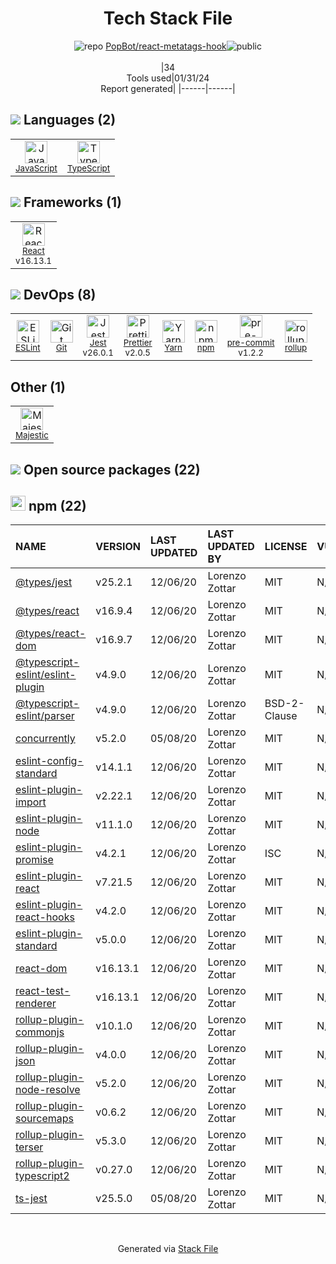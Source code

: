 <!--
&lt;--- Readme.md Snippet without images Start ---&gt;
## Tech Stack
PopBot/react-metatags-hook is built on the following main stack:

- [Jest](http://facebook.github.io/jest/) – Javascript Testing Framework
- [React](https://reactjs.org/) – Javascript UI Libraries
- [JavaScript](https://developer.mozilla.org/en-US/docs/Web/JavaScript) – Languages
- [pre-commit](http://jish.github.io/pre-commit/) – Git Tools
- [TypeScript](http://www.typescriptlang.org) – Languages
- [ESLint](http://eslint.org/) – Code Review
- [rollup](http://rollupjs.org/) – JS Build Tools / JS Task Runners
- [Yarn](https://yarnpkg.com/) – Front End Package Manager
- [Prettier](https://prettier.io/) – Code Review

Full tech stack [here](/techstack.md)

&lt;--- Readme.md Snippet without images End ---&gt;

&lt;--- Readme.md Snippet with images Start ---&gt;
## Tech Stack
PopBot/react-metatags-hook is built on the following main stack:

- <img width='25' height='25' src='https://img.stackshare.io/service/830/jest.png' alt='Jest'/> [Jest](http://facebook.github.io/jest/) – Javascript Testing Framework
- <img width='25' height='25' src='https://img.stackshare.io/service/1020/OYIaJ1KK.png' alt='React'/> [React](https://reactjs.org/) – Javascript UI Libraries
- <img width='25' height='25' src='https://img.stackshare.io/service/1209/javascript.jpeg' alt='JavaScript'/> [JavaScript](https://developer.mozilla.org/en-US/docs/Web/JavaScript) – Languages
- <img width='25' height='25' src='https://img.stackshare.io/no-img-open-source.png' alt='pre-commit'/> [pre-commit](http://jish.github.io/pre-commit/) – Git Tools
- <img width='25' height='25' src='https://img.stackshare.io/service/1612/bynNY5dJ.jpg' alt='TypeScript'/> [TypeScript](http://www.typescriptlang.org) – Languages
- <img width='25' height='25' src='https://img.stackshare.io/service/3337/Q4L7Jncy.jpg' alt='ESLint'/> [ESLint](http://eslint.org/) – Code Review
- <img width='25' height='25' src='https://img.stackshare.io/service/4423/zE8RTn9E_400x400.jpg' alt='rollup'/> [rollup](http://rollupjs.org/) – JS Build Tools / JS Task Runners
- <img width='25' height='25' src='https://img.stackshare.io/service/5848/44mC-kJ3.jpg' alt='Yarn'/> [Yarn](https://yarnpkg.com/) – Front End Package Manager
- <img width='25' height='25' src='https://img.stackshare.io/service/7035/default_66f265943abed56bcdbfca1c866a4261b1fbb063.jpg' alt='Prettier'/> [Prettier](https://prettier.io/) – Code Review

Full tech stack [here](/techstack.md)

&lt;--- Readme.md Snippet with images End ---&gt;
-->
<div align="center">

# Tech Stack File
![](https://img.stackshare.io/repo.svg "repo") [PopBot/react-metatags-hook](https://github.com/PopBot/react-metatags-hook)![](https://img.stackshare.io/public_badge.svg "public")
<br/><br/>
|34<br/>Tools used|01/31/24 <br/>Report generated|
|------|------|
</div>

## <img src='https://img.stackshare.io/languages.svg'/> Languages (2)
<table><tr>
  <td align='center'>
  <img width='36' height='36' src='https://img.stackshare.io/service/1209/javascript.jpeg' alt='JavaScript'>
  <br>
  <sub><a href="https://developer.mozilla.org/en-US/docs/Web/JavaScript">JavaScript</a></sub>
  <br>
  <sub></sub>
</td>

<td align='center'>
  <img width='36' height='36' src='https://img.stackshare.io/service/1612/bynNY5dJ.jpg' alt='TypeScript'>
  <br>
  <sub><a href="http://www.typescriptlang.org">TypeScript</a></sub>
  <br>
  <sub></sub>
</td>

</tr>
</table>

## <img src='https://img.stackshare.io/frameworks.svg'/> Frameworks (1)
<table><tr>
  <td align='center'>
  <img width='36' height='36' src='https://img.stackshare.io/service/1020/OYIaJ1KK.png' alt='React'>
  <br>
  <sub><a href="https://reactjs.org/">React</a></sub>
  <br>
  <sub>v16.13.1</sub>
</td>

</tr>
</table>

## <img src='https://img.stackshare.io/devops.svg'/> DevOps (8)
<table><tr>
  <td align='center'>
  <img width='36' height='36' src='https://img.stackshare.io/service/3337/Q4L7Jncy.jpg' alt='ESLint'>
  <br>
  <sub><a href="http://eslint.org/">ESLint</a></sub>
  <br>
  <sub></sub>
</td>

<td align='center'>
  <img width='36' height='36' src='https://img.stackshare.io/service/1046/git.png' alt='Git'>
  <br>
  <sub><a href="http://git-scm.com/">Git</a></sub>
  <br>
  <sub></sub>
</td>

<td align='center'>
  <img width='36' height='36' src='https://img.stackshare.io/service/830/jest.png' alt='Jest'>
  <br>
  <sub><a href="http://facebook.github.io/jest/">Jest</a></sub>
  <br>
  <sub>v26.0.1</sub>
</td>

<td align='center'>
  <img width='36' height='36' src='https://img.stackshare.io/service/7035/default_66f265943abed56bcdbfca1c866a4261b1fbb063.jpg' alt='Prettier'>
  <br>
  <sub><a href="https://prettier.io/">Prettier</a></sub>
  <br>
  <sub>v2.0.5</sub>
</td>

<td align='center'>
  <img width='36' height='36' src='https://img.stackshare.io/service/5848/44mC-kJ3.jpg' alt='Yarn'>
  <br>
  <sub><a href="https://yarnpkg.com/">Yarn</a></sub>
  <br>
  <sub></sub>
</td>

<td align='center'>
  <img width='36' height='36' src='https://img.stackshare.io/service/1120/lejvzrnlpb308aftn31u.png' alt='npm'>
  <br>
  <sub><a href="https://www.npmjs.com/">npm</a></sub>
  <br>
  <sub></sub>
</td>

<td align='center'>
  <img width='36' height='36' src='https://img.stackshare.io/no-img-open-source.png' alt='pre-commit'>
  <br>
  <sub><a href="http://jish.github.io/pre-commit/">pre-commit</a></sub>
  <br>
  <sub>v1.2.2</sub>
</td>

<td align='center'>
  <img width='36' height='36' src='https://img.stackshare.io/service/4423/zE8RTn9E_400x400.jpg' alt='rollup'>
  <br>
  <sub><a href="http://rollupjs.org/">rollup</a></sub>
  <br>
  <sub></sub>
</td>

</tr>
</table>

## Other (1)
<table><tr>
  <td align='center'>
  <img width='36' height='36' src='https://img.stackshare.io/service/10583/no-img-open-source.png' alt='Majestic'>
  <br>
  <sub><a href="https://majestic.com/">Majestic</a></sub>
  <br>
  <sub></sub>
</td>

</tr>
</table>


## <img src='https://img.stackshare.io/group.svg' /> Open source packages (22)</h2>

## <img width='24' height='24' src='https://img.stackshare.io/service/1120/lejvzrnlpb308aftn31u.png'/> npm (22)

|NAME|VERSION|LAST UPDATED|LAST UPDATED BY|LICENSE|VULNERABILITIES|
|:------|:------|:------|:------|:------|:------|
|[@types/jest](https://www.npmjs.com/@types/jest)|v25.2.1|12/06/20|Lorenzo Zottar |MIT|N/A|
|[@types/react](https://www.npmjs.com/@types/react)|v16.9.4|12/06/20|Lorenzo Zottar |MIT|N/A|
|[@types/react-dom](https://www.npmjs.com/@types/react-dom)|v16.9.7|12/06/20|Lorenzo Zottar |MIT|N/A|
|[@typescript-eslint/eslint-plugin](https://www.npmjs.com/@typescript-eslint/eslint-plugin)|v4.9.0|12/06/20|Lorenzo Zottar |MIT|N/A|
|[@typescript-eslint/parser](https://www.npmjs.com/@typescript-eslint/parser)|v4.9.0|12/06/20|Lorenzo Zottar |BSD-2-Clause|N/A|
|[concurrently](https://www.npmjs.com/concurrently)|v5.2.0|05/08/20|Lorenzo Zottar |MIT|N/A|
|[eslint-config-standard](https://www.npmjs.com/eslint-config-standard)|v14.1.1|12/06/20|Lorenzo Zottar |MIT|N/A|
|[eslint-plugin-import](https://www.npmjs.com/eslint-plugin-import)|v2.22.1|12/06/20|Lorenzo Zottar |MIT|N/A|
|[eslint-plugin-node](https://www.npmjs.com/eslint-plugin-node)|v11.1.0|12/06/20|Lorenzo Zottar |MIT|N/A|
|[eslint-plugin-promise](https://www.npmjs.com/eslint-plugin-promise)|v4.2.1|12/06/20|Lorenzo Zottar |ISC|N/A|
|[eslint-plugin-react](https://www.npmjs.com/eslint-plugin-react)|v7.21.5|12/06/20|Lorenzo Zottar |MIT|N/A|
|[eslint-plugin-react-hooks](https://www.npmjs.com/eslint-plugin-react-hooks)|v4.2.0|12/06/20|Lorenzo Zottar |MIT|N/A|
|[eslint-plugin-standard](https://www.npmjs.com/eslint-plugin-standard)|v5.0.0|12/06/20|Lorenzo Zottar |MIT|N/A|
|[react-dom](https://www.npmjs.com/react-dom)|v16.13.1|12/06/20|Lorenzo Zottar |MIT|N/A|
|[react-test-renderer](https://www.npmjs.com/react-test-renderer)|v16.13.1|12/06/20|Lorenzo Zottar |MIT|N/A|
|[rollup-plugin-commonjs](https://www.npmjs.com/rollup-plugin-commonjs)|v10.1.0|12/06/20|Lorenzo Zottar |MIT|N/A|
|[rollup-plugin-json](https://www.npmjs.com/rollup-plugin-json)|v4.0.0|12/06/20|Lorenzo Zottar |MIT|N/A|
|[rollup-plugin-node-resolve](https://www.npmjs.com/rollup-plugin-node-resolve)|v5.2.0|12/06/20|Lorenzo Zottar |MIT|N/A|
|[rollup-plugin-sourcemaps](https://www.npmjs.com/rollup-plugin-sourcemaps)|v0.6.2|12/06/20|Lorenzo Zottar |MIT|N/A|
|[rollup-plugin-terser](https://www.npmjs.com/rollup-plugin-terser)|v5.3.0|12/06/20|Lorenzo Zottar |MIT|N/A|
|[rollup-plugin-typescript2](https://www.npmjs.com/rollup-plugin-typescript2)|v0.27.0|12/06/20|Lorenzo Zottar |MIT|N/A|
|[ts-jest](https://www.npmjs.com/ts-jest)|v25.5.0|05/08/20|Lorenzo Zottar |MIT|N/A|

<br/>
<div align='center'>

Generated via [Stack File](https://github.com/marketplace/stack-file)
